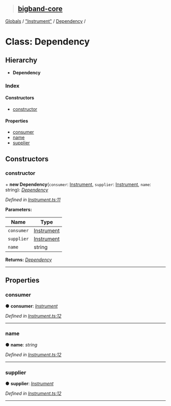 > ## [bigband-core](../README.md)

[Globals](../globals.md) / ["Instrument"](../modules/_instrument_.md) / [Dependency](_instrument_.dependency.md) /

# Class: Dependency

## Hierarchy

* **Dependency**

### Index

#### Constructors

* [constructor](_instrument_.dependency.md#constructor)

#### Properties

* [consumer](_instrument_.dependency.md#consumer)
* [name](_instrument_.dependency.md#name)
* [supplier](_instrument_.dependency.md#supplier)

## Constructors

###  constructor

\+ **new Dependency**(`consumer`: [Instrument](_instrument_.instrument.md), `supplier`: [Instrument](_instrument_.instrument.md), `name`: string): *[Dependency](_instrument_.dependency.md)*

*Defined in [Instrument.ts:11](https://github.com/imaman/bigband/blob/2497e7d/packages/core/src/Instrument.ts#L11)*

**Parameters:**

Name | Type |
------ | ------ |
`consumer` | [Instrument](_instrument_.instrument.md) |
`supplier` | [Instrument](_instrument_.instrument.md) |
`name` | string |

**Returns:** *[Dependency](_instrument_.dependency.md)*

___

## Properties

###  consumer

● **consumer**: *[Instrument](_instrument_.instrument.md)*

*Defined in [Instrument.ts:12](https://github.com/imaman/bigband/blob/2497e7d/packages/core/src/Instrument.ts#L12)*

___

###  name

● **name**: *string*

*Defined in [Instrument.ts:12](https://github.com/imaman/bigband/blob/2497e7d/packages/core/src/Instrument.ts#L12)*

___

###  supplier

● **supplier**: *[Instrument](_instrument_.instrument.md)*

*Defined in [Instrument.ts:12](https://github.com/imaman/bigband/blob/2497e7d/packages/core/src/Instrument.ts#L12)*

___